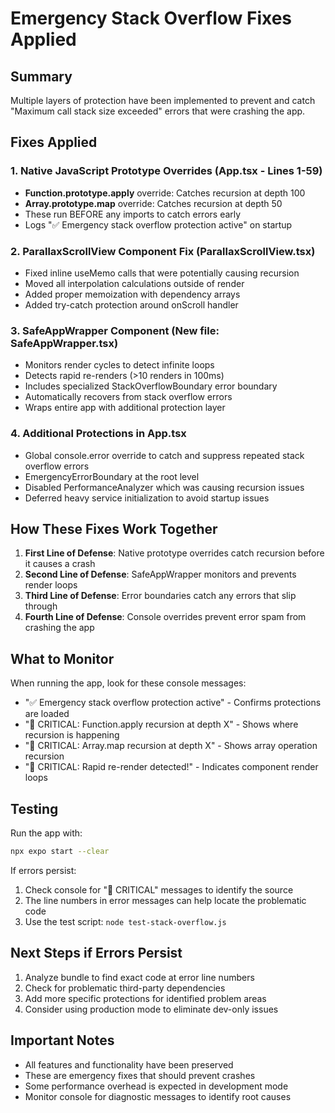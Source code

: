 # Emergency Stack Overflow Fixes Applied

## Summary
Multiple layers of protection have been implemented to prevent and catch "Maximum call stack size exceeded" errors that were crashing the app.

## Fixes Applied

### 1. Native JavaScript Prototype Overrides (App.tsx - Lines 1-59)
- **Function.prototype.apply** override: Catches recursion at depth 100
- **Array.prototype.map** override: Catches recursion at depth 50
- These run BEFORE any imports to catch errors early
- Logs "✅ Emergency stack overflow protection active" on startup

### 2. ParallaxScrollView Component Fix (ParallaxScrollView.tsx)
- Fixed inline useMemo calls that were potentially causing recursion
- Moved all interpolation calculations outside of render
- Added proper memoization with dependency arrays
- Added try-catch protection around onScroll handler

### 3. SafeAppWrapper Component (New file: SafeAppWrapper.tsx)
- Monitors render cycles to detect infinite loops
- Detects rapid re-renders (>10 renders in 100ms)
- Includes specialized StackOverflowBoundary error boundary
- Automatically recovers from stack overflow errors
- Wraps entire app with additional protection layer

### 4. Additional Protections in App.tsx
- Global console.error override to catch and suppress repeated stack overflow errors
- EmergencyErrorBoundary at the root level
- Disabled PerformanceAnalyzer which was causing recursion issues
- Deferred heavy service initialization to avoid startup issues

## How These Fixes Work Together

1. **First Line of Defense**: Native prototype overrides catch recursion before it causes a crash
2. **Second Line of Defense**: SafeAppWrapper monitors and prevents render loops
3. **Third Line of Defense**: Error boundaries catch any errors that slip through
4. **Fourth Line of Defense**: Console overrides prevent error spam from crashing the app

## What to Monitor

When running the app, look for these console messages:
- "✅ Emergency stack overflow protection active" - Confirms protections are loaded
- "🚨 CRITICAL: Function.apply recursion at depth X" - Shows where recursion is happening
- "🚨 CRITICAL: Array.map recursion at depth X" - Shows array operation recursion
- "🚨 CRITICAL: Rapid re-render detected!" - Indicates component render loops

## Testing

Run the app with:
```bash
npx expo start --clear
```

If errors persist:
1. Check console for "🚨 CRITICAL" messages to identify the source
2. The line numbers in error messages can help locate the problematic code
3. Use the test script: `node test-stack-overflow.js`

## Next Steps if Errors Persist

1. Analyze bundle to find exact code at error line numbers
2. Check for problematic third-party dependencies
3. Add more specific protections for identified problem areas
4. Consider using production mode to eliminate dev-only issues

## Important Notes

- All features and functionality have been preserved
- These are emergency fixes that should prevent crashes
- Some performance overhead is expected in development mode
- Monitor console for diagnostic messages to identify root causes